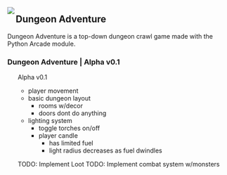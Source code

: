 <img align="left" src="https://friendlystock.com/wp-content/uploads/2020/06/1-medieval-dungeon-background-cartoon.jpg"><H2>Dungeon Adventure</H2>

Dungeon Adventure is a top-down dungeon crawl game made with the Python Arcade module.

<h3>Dungeon Adventure | Alpha v0.1</h3>
<ol>
    Alpha v0.1

- player movement
- basic dungeon layout
  - rooms w/decor
  - doors dont do anything
- lighting system
  - toggle torches on/off
  - player candle
    - has limited fuel
    - light radius decreases as fuel dwindles
    
TODO: Implement Loot 
TODO: Implement combat system w/monsters


  </ol>
